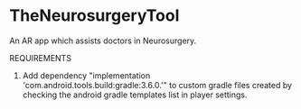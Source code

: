 # TheNeurosurgeryTool
An AR app which assists doctors in Neurosurgery.

REQUIREMENTS  
1. Add dependency "implementation 'com.android.tools.build:gradle:3.6.0.'" to custom gradle files created by checking the android gradle templates list in player settings.  
